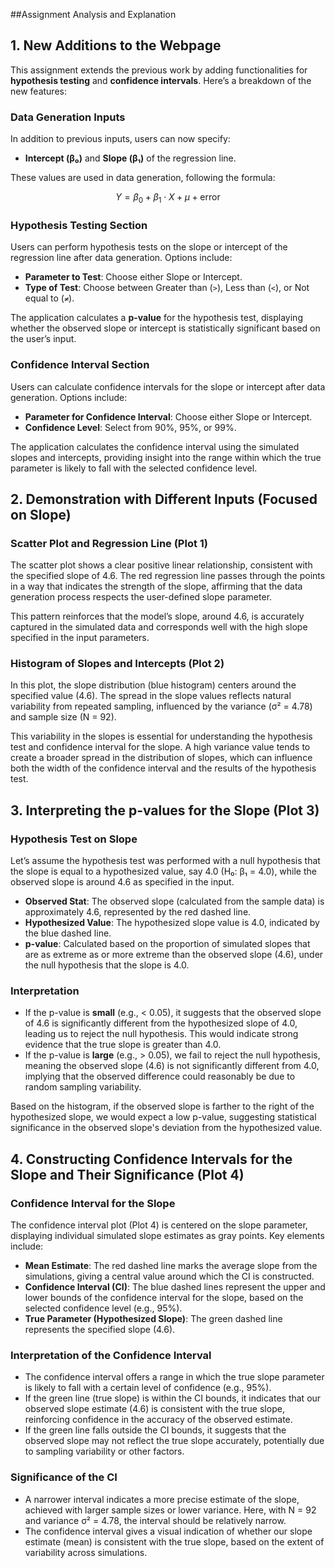 ##Assignment Analysis and Explanation

## 1. New Additions to the Webpage

This assignment extends the previous work by adding functionalities for **hypothesis testing** and **confidence intervals**. Here’s a breakdown of the new features:

### Data Generation Inputs
In addition to previous inputs, users can now specify:
- **Intercept (β₀)** and **Slope (β₁)** of the regression line.

These values are used in data generation, following the formula:

$$
Y = \beta_0 + \beta_1 \cdot X + \mu + \text{error}
$$

### Hypothesis Testing Section
Users can perform hypothesis tests on the slope or intercept of the regression line after data generation. Options include:
- **Parameter to Test**: Choose either Slope or Intercept.
- **Type of Test**: Choose between Greater than (`>`), Less than (`<`), or Not equal to (`≠`).

The application calculates a **p-value** for the hypothesis test, displaying whether the observed slope or intercept is statistically significant based on the user’s input.

### Confidence Interval Section
Users can calculate confidence intervals for the slope or intercept after data generation. Options include:
- **Parameter for Confidence Interval**: Choose either Slope or Intercept.
- **Confidence Level**: Select from 90%, 95%, or 99%.

The application calculates the confidence interval using the simulated slopes and intercepts, providing insight into the range within which the true parameter is likely to fall with the selected confidence level.

## 2. Demonstration with Different Inputs (Focused on Slope)

### Scatter Plot and Regression Line (Plot 1)
The scatter plot shows a clear positive linear relationship, consistent with the specified slope of 4.6. The red regression line passes through the points in a way that indicates the strength of the slope, affirming that the data generation process respects the user-defined slope parameter.

This pattern reinforces that the model’s slope, around 4.6, is accurately captured in the simulated data and corresponds well with the high slope specified in the input parameters.

### Histogram of Slopes and Intercepts (Plot 2)
In this plot, the slope distribution (blue histogram) centers around the specified value (4.6). The spread in the slope values reflects natural variability from repeated sampling, influenced by the variance (σ² = 4.78) and sample size (N = 92).

This variability in the slopes is essential for understanding the hypothesis test and confidence interval for the slope. A high variance value tends to create a broader spread in the distribution of slopes, which can influence both the width of the confidence interval and the results of the hypothesis test.

## 3. Interpreting the p-values for the Slope (Plot 3)

### Hypothesis Test on Slope
Let’s assume the hypothesis test was performed with a null hypothesis that the slope is equal to a hypothesized value, say 4.0 (H₀: β₁ = 4.0), while the observed slope is around 4.6 as specified in the input.

- **Observed Stat**: The observed slope (calculated from the sample data) is approximately 4.6, represented by the red dashed line.
- **Hypothesized Value**: The hypothesized slope value is 4.0, indicated by the blue dashed line.
- **p-value**: Calculated based on the proportion of simulated slopes that are as extreme as or more extreme than the observed slope (4.6), under the null hypothesis that the slope is 4.0.

### Interpretation
- If the p-value is **small** (e.g., < 0.05), it suggests that the observed slope of 4.6 is significantly different from the hypothesized slope of 4.0, leading us to reject the null hypothesis. This would indicate strong evidence that the true slope is greater than 4.0.
- If the p-value is **large** (e.g., > 0.05), we fail to reject the null hypothesis, meaning the observed slope (4.6) is not significantly different from 4.0, implying that the observed difference could reasonably be due to random sampling variability.

Based on the histogram, if the observed slope is farther to the right of the hypothesized slope, we would expect a low p-value, suggesting statistical significance in the observed slope's deviation from the hypothesized value.

## 4. Constructing Confidence Intervals for the Slope and Their Significance (Plot 4)

### Confidence Interval for the Slope
The confidence interval plot (Plot 4) is centered on the slope parameter, displaying individual simulated slope estimates as gray points. Key elements include:

- **Mean Estimate**: The red dashed line marks the average slope from the simulations, giving a central value around which the CI is constructed.
- **Confidence Interval (CI)**: The blue dashed lines represent the upper and lower bounds of the confidence interval for the slope, based on the selected confidence level (e.g., 95%).
- **True Parameter (Hypothesized Slope)**: The green dashed line represents the specified slope (4.6).

### Interpretation of the Confidence Interval
- The confidence interval offers a range in which the true slope parameter is likely to fall with a certain level of confidence (e.g., 95%).
- If the green line (true slope) is within the CI bounds, it indicates that our observed slope estimate (4.6) is consistent with the true slope, reinforcing confidence in the accuracy of the observed estimate.
- If the green line falls outside the CI bounds, it suggests that the observed slope may not reflect the true slope accurately, potentially due to sampling variability or other factors.

### Significance of the CI
- A narrower interval indicates a more precise estimate of the slope, achieved with larger sample sizes or lower variance. Here, with N = 92 and variance σ² = 4.78, the interval should be relatively narrow.
- The confidence interval gives a visual indication of whether our slope estimate (mean) is consistent with the true slope, based on the extent of variability across simulations.

